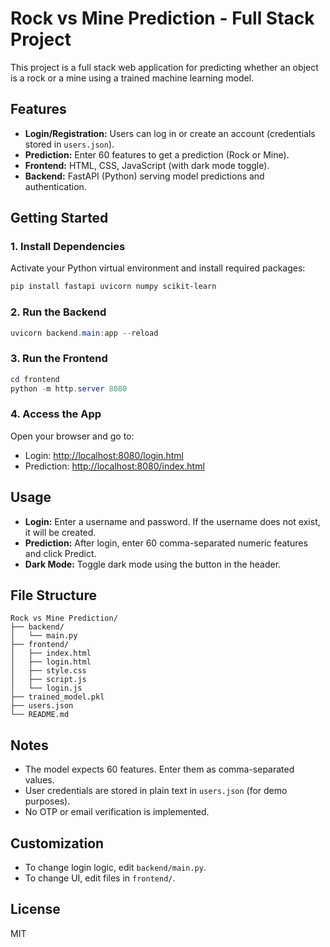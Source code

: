 # Rock vs Mine Prediction - Full Stack Project

This project is a full stack web application for predicting whether an object is a rock or a mine using a trained machine learning model.

## Features
- **Login/Registration:** Users can log in or create an account (credentials stored in `users.json`).
- **Prediction:** Enter 60 features to get a prediction (Rock or Mine).
- **Frontend:** HTML, CSS, JavaScript (with dark mode toggle).
- **Backend:** FastAPI (Python) serving model predictions and authentication.

## Getting Started

### 1. Install Dependencies
Activate your Python virtual environment and install required packages:
```powershell
pip install fastapi uvicorn numpy scikit-learn
```

### 2. Run the Backend
```powershell
uvicorn backend.main:app --reload
```

### 3. Run the Frontend
```powershell
cd frontend
python -m http.server 8080
```

### 4. Access the App
Open your browser and go to:
- Login: [http://localhost:8080/login.html](http://localhost:8080/login.html)
- Prediction: [http://localhost:8080/index.html](http://localhost:8080/index.html)

## Usage
- **Login:** Enter a username and password. If the username does not exist, it will be created.
- **Prediction:** After login, enter 60 comma-separated numeric features and click Predict.
- **Dark Mode:** Toggle dark mode using the button in the header.

## File Structure
```
Rock vs Mine Prediction/
├── backend/
│   └── main.py
├── frontend/
│   ├── index.html
│   ├── login.html
│   ├── style.css
│   ├── script.js
│   └── login.js
├── trained_model.pkl
├── users.json
└── README.md
```

## Notes
- The model expects 60 features. Enter them as comma-separated values.
- User credentials are stored in plain text in `users.json` (for demo purposes).
- No OTP or email verification is implemented.

## Customization
- To change login logic, edit `backend/main.py`.
- To change UI, edit files in `frontend/`.

## License
MIT
